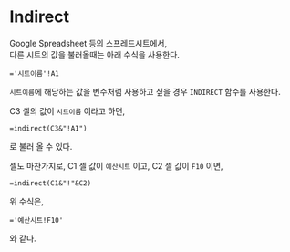 # Indirect

Google Spreadsheet 등의 스프레드시트에서,  
다른 시트의 값을 불러올때는 아래 수식을 사용한다.

```
='시트이름'!A1
```

`시트이름`에 해당하는 값을 변수처럼 사용하고 싶을 경우 `INDIRECT` 함수를 사용한다.

C3 셀의 값이 `시트이름` 이라고 하면,

```
=indirect(C3&"!A1")
```

로 불러 올 수 있다.

셀도 마찬가지로, C1 셀 값이 `예산시트` 이고, C2 셀 값이 `F10` 이면,

```
=indirect(C1&"!"&C2)
```

위 수식은,

```
='예산시트!F10'
```

와 같다.
